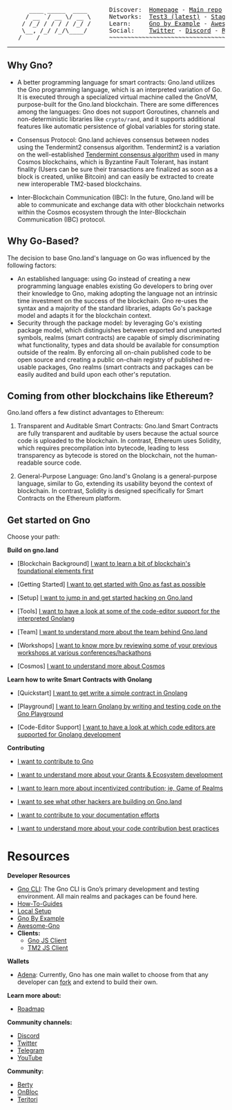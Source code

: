 <pre>
      ____ _____  ____      Discover:  <a href="https://www.gno.land/">Homepage</a> - <a href="https://github.com/gnolang/gno">Main repo</a>
     / __ `/ __ \/ __ \     Networks:  <a href="https://test3.gno.land">Test3 (latest)</a> - <a href="https://staging.gno.land">Staging</a>
    / /_/ / / / / /_/ /     Learn:     <a href="https://gno-by-example.com">Gno by Example</a> - <a href="https://github.com/gnolang/awesome-gno">Awesome Gno</a>
    \__, /_/ /_/\____/      Social:    <a href="https://twitter.com/_gnoland">Twitter</a> - <a href="https://discord.gg/tF2X8M6cVj">Discord</a> - <a href="https://reddit.com/r/gnoland">Reddit</a> - <a href="https://youtube.com/@_gnoland">YouTube</a>
   /____/                   ~~~~~~~~~~~~~~~~~~~~~~~~~~~~~~~~~~~~~~~~~~~~~~~
</pre>

***

## Why Gno? 

- A better programming language for smart contracts: Gno.land utilizes the Gno programming language, which is an interpreted variation of Go. It is executed through a specialized virtual machine called the GnoVM, purpose-built for the Gno.land blockchain. There are some differences among the languages: Gno does not support Goroutines, channels and non-deterministic libraries like `crypto/rand`, and it supports additional features like automatic persistence of global variables for storing state.

- Consensus Protocol: Gno.land achieves consensus between nodes using the Tendermint2 consensus algorithm. Tendermint2 is a variation on the well-established [Tendermint consensus algorithm](https://docs.tendermint.com/v0.34/introduction/what-is-tendermint.html) used in many Cosmos blockchains, which is Byzantine Fault Tolerant, has instant finality (Users can be sure their transactions are finalized as soon as a block is created, unlike Bitcoin) and can easily be extracted to create new interoperable TM2-based blockchains.

- Inter-Blockchain Communication (IBC): In the future, Gno.land will be able to communicate and exchange data with other blockchain networks within the Cosmos ecosystem through the Inter-Blockchain Communication (IBC) protocol.

## Why Go-Based?
The decision to base Gno.land's language on Go was influenced by the following factors:

- An established language: using Go instead of creating a new programming language enables existing Go developers to bring over their knowledge to Gno, making adopting the language not an intrinsic time investment on the success of the blockchain. Gno re-uses the syntax and a majority of the standard libraries, adapts Go's package model and adapts it for the blockchain context.
- Security through the package model: by leveraging Go's existing package model, which distinguishes between exported and unexported symbols, realms (smart contracts) are capable of simply discriminating what functionality, types and data should be available for consumption outside of the realm. By enforcing all on-chain published code to be open source and creating a public on-chain registry of published re-usable packages, Gno realms (smart contracts and packages can be easily audited and build upon each other's reputation.

## Coming from other blockchains like Ethereum?

Gno.land offers a few distinct advantages to Ethereum:

1. Transparent and Auditable Smart Contracts: Gno.land Smart Contracts are fully transparent and auditable by users because the actual source code is uploaded to the blockchain. In contrast, Ethereum uses Solidity, which requires precompilation into bytecode, leading to less transparency as bytecode is stored on the blockchain, not the human-readable source code.

2. General-Purpose Language: Gno.land's Gnolang is a general-purpose language, similar to Go, extending its usability beyond the context of blockchain. In contrast, Solidity is designed specifically for Smart Contracts on the Ethereum platform.

## Get started on Gno

Choose your path:

**Build on gno.land**

- \[Blockchain Background] [I want to learn a bit of blockchain's foundational elements first](https://github.com/gnolang/guide/blob/main/docs/knowledge-corner/blockchains-101/blockchain.md)

- \[Getting Started] [I want to get started with Gno as fast as possible](https://github.com/gnolang/getting-started)

- \[Setup] [I want to jump in and get started hacking on Gno.land](https://github.com/gnolang/guide/blob/main/docs/engineering/gno.land/setup.md)

- \[Tools] [I want to have a look at some of the code-editor support for the interpreted Gnolang](https://github.com/gnolang/guide/blob/main/docs/engineering/gno.land/tools.md)

- \[Team] [I want to understand more about the team behind Gno.land](https://github.com/gnolang/guide/blob/main/docs/engineering/gno.land/team.md)

- \[Workshops] [I want to know more by reviewing some of your previous workshops at various conferences/hackathons](https://github.com/gnolang/workshops)

- \[Cosmos] [I want to understand more about Cosmos](https://github.com/gnolang/guide/blob/main/docs/knowledge-corner/cosmos.md)

**Learn how to write Smart Contracts with Gnolang**

- \[Quickstart] [I want to get write a simple contract in Gnolang](https://github.com/gnolang/gno/blob/master/docs/how-to-guides/simple-contract.md)

- \[Playground] [I want to learn Gnolang by writing and testing code on the Gno Playground](https://play.gno.land)

- \[Code-Editor Support] [I want to have a look at which code editors are supported for Gnolang development](https://github.com/gnolang/guide/blob/main/docs/engineering/gno.land/tools.md)

**Contributing**

- [I want to contribute to Gno](https://github.com/gnolang/gno/blob/master/CONTRIBUTING.md)

- [I want to understand more about your Grants & Ecosystem development](https://github.com/gnolang/ecosystem-fund-grants)

- [I want to learn more about incentivized contribution; ie, Game of Realms](https://gno.land/game-of-realms)
  
- [I want to see what other hackers are building on Gno.land](https://github.com/gnolang/hackerspace)

- [I want to contribute to your documentation efforts](https://github.com/gnolang/guide/blob/main/docs/engineering/conventions/documentation.md)

- [I want to understand more about your code contribution best practices](https://github.com/gnolang/guide/blob/main/docs/engineering/conventions/go.md)

# Resources

**Developer Resources**

- [Gno CLI](https://github.com/gnolang/gno): The Gno CLI is Gno’s primary development and testing environment. All main realms and packages can be found here.
- [How-To-Guides](https://github.com/gnolang/gno/tree/master/docs/how-to-guides)
- [Local Setup](https://github.com/gnolang/gno/blob/master/docs/getting-started/local-setup.md)
- [Gno By Example](https://gno-by-example.com/)
- [Awesome-Gno](https://github.com/gnolang/awesome-gno)
- **Clients:**
  - [Gno JS Client](https://github.com/gnolang/gno-js-client)
  - [TM2 JS Client](https://github.com/gnolang/tm2-js-client)

**Wallets**
- [Adena](https://adena.app/): Currently, Gno has one main wallet to choose from that any developer can [fork](https://github.com/onbloc/adena-wallet) and extend to build their own.

**Learn more about:**

- [Roadmap](https://github.com/gnolang/roadmap)

**Community channels:**

- [Discord](https://discord.gg/S8nKUqwkPn)
- [Twitter](https://twitter.com/_gnoland)
- [Telegram](https://t.me/gnoland)
- [YouTube](https://www.youtube.com/@_gnoland)

**Community:**

- [Berty](https://berty.tech/)
- [OnBloc](https://onbloc.xyz/)
- [Teritori](https://teritori.com/)
</pre>

